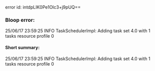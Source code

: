 error id: intdpLIK0Pe1Olc3+j9pUQ==
### Bloop error:

25/06/17 23:59:25 INFO TaskSchedulerImpl: Adding task set 4.0 with 1 tasks resource profile 0
#### Short summary: 

25/06/17 23:59:25 INFO TaskSchedulerImpl: Adding task set 4.0 with 1 tasks resource profile 0